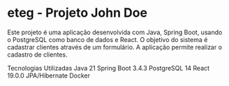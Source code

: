 # eteg - Projeto John Doe

Este projeto é uma aplicação desenvolvida com Java, Spring Boot, usando o PostgreSQL como banco de dados e React. O objetivo do sistema é cadastrar clientes através de um formulário. A aplicação permite realizar o cadastro de clientes.

Tecnologias Utilizadas
Java 21
Spring Boot 3.4.3
PostgreSQL 14
React 19.0.0
JPA/Hibernate
Docker
